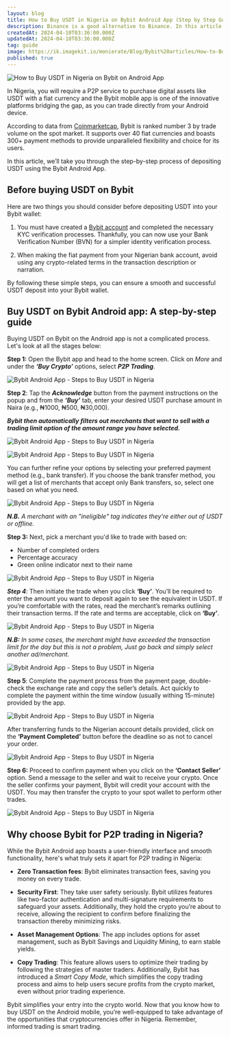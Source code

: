```yaml
---
layout: blog
title: How to Buy USDT in Nigeria on Bybit Android App (Step by Step Guide)
description: Binance is a good alternative to Binance. In this article, we’ll take you through the step-by-step process of buying USDT using the Bybit Android App.
createdAt: 2024-04-10T03:36:00.000Z
updatedAt: 2024-04-10T03:36:00.000Z
tag: guide
image: https://ik.imagekit.io/monierate/Blog/Bybit%20articles/How-to-Buy-USDT-in-Nigeria-on-Bybit-Android-App.jpg?updatedAt=1713032780846
published: true
---
```

![How to Buy USDT in Nigeria on Bybit on Android App](https://ik.imagekit.io/monierate/Blog/Bybit%20articles/How-to-Buy-USDT-in-Nigeria-on-Bybit-Android-App.jpg?updatedAt=1713032780846)

In Nigeria, you will require a P2P service to purchase digital assets like USDT with a fiat currency and the Bybit mobile app is one of the innovative platforms bridging the gap, as you can trade directly from your Android device.

According to data from [Coinmarketcap](https://coinmarketcap.com/rankings/exchanges/), Bybit is ranked number 3 by trade volume on the spot market. It supports over 40 fiat currencies and boasts 300+ payment methods to provide unparalleled flexibility and choice for its users.

In this article, we’ll take you through the step-by-step process of depositing USDT using the Bybit Android App.


## Before buying USDT on Bybit
Here are two things you should consider before depositing USDT into your Bybit wallet:

1. You must have created a [Bybit account](https://www.bybit.com/en/promo/global/p2p-introduce/) and completed the necessary KYC verification processes. Thankfully, you can now use your Bank Verification Number (BVN) for a simpler identity verification process.

2. When making the fiat payment from your Nigerian bank account, avoid using any crypto-related terms in the transaction description or narration.

By following these simple steps, you can ensure a smooth and successful USDT deposit into your Bybit wallet.
  

## Buy USDT on Bybit Android app: A step-by-step guide

Buying USDT on Bybit on the Android app is not a complicated process. Let's look at all the stages below:
  
**Step 1:** Open the Bybit app and head to the home screen. Click on *More* and under the ***‘Buy Crypto’*** options, select ***P2P Trading***.

![Bybit Android App - Steps to Buy USDT in Nigeria](https://ik.imagekit.io/monierate/Blog/Bybit%20articles/USDT-Bybit-home-p2p.png)

**Step 2**: Tap the ***Acknowledge*** button from the payment instructions on the popup and from the ***‘Buy’*** tab, enter your desired USDT purchase amount in Naira (e.g., ₦1000, ₦500, ₦30,000).  

***Bybit then automatically filters out merchants that want to sell with a trading limit option of the amount range you have selected.*** 

![Bybit Android App - Steps to Buy USDT in Nigeria](https://ik.imagekit.io/monierate/Blog/Bybit%20articles/USDT-Bybit-Nigeria-acknowledge.png)

![Bybit Android App - Steps to Buy USDT in Nigeria](https://ik.imagekit.io/monierate/Blog/Bybit%20articles/USDT-Bybit-Nigeria-fiat-price.png)

You can further refine your options by selecting your preferred payment method (e.g., bank transfer). If you choose the bank transfer method, you will get a list of merchants that accept only Bank transfers, so, select one based on what you need.  

![Bybit Android App - Steps to Buy USDT in Nigeria](https://ik.imagekit.io/monierate/Blog/Bybit%20articles/USDT-Bybit-Nigeria-merchants.png)

***N.B.** A merchant with an "ineligible" tag indicates they're either out of USDT or offline.*

**Step 3:** Next, pick a merchant you'd like to trade with based on:

-   Number of completed orders
-   Percentage accuracy
-   Green online indicator next to their name

![Bybit Android App - Steps to Buy USDT in Nigeria](https://ik.imagekit.io/monierate/Blog/Bybit%20articles/USDT-Bybit-iphone-verified.png)

***Step 4***: Then initiate the trade when you click **‘Buy’**. You’ll be required to enter the amount you want to deposit again to see the equivalent in USDT. If you’re comfortable with the rates, read the merchant’s remarks outlining their transaction terms. If the rate and terms are acceptable, click on **‘Buy’**.

![Bybit Android App - Steps to Buy USDT in Nigeria](https://ik.imagekit.io/monierate/Blog/Bybit%20articles/USDT-Bybit-Nigeria-fiat-price.png)

***N.B:** In some cases, the merchant might have exceeded the transaction limit for the day but this is not a problem, Just go back and simply select another ad/merchant.*

![Bybit Android App - Steps to Buy USDT in Nigeria](https://ik.imagekit.io/monierate/Blog/Bybit%20articles/USDT-Bybit-Nigeria-merchant-limit.png?updatedAt=1712613442377)

**Step 5**: Complete the payment process from the payment page, double-check the exchange rate and copy the seller’s details. Act quickly to complete the payment within the time window (usually withing 15-minute) provided by the app.

![Bybit Android App - Steps to Buy USDT in Nigeria](https://ik.imagekit.io/monierate/Blog/Bybit%20articles/USDT-Bybit-Nigeria-checkout-pay.png)

After transferring funds to the Nigerian account details provided, click on the **‘Payment Completed’** button before the deadline so as not to cancel your order.

![Bybit Android App - Steps to Buy USDT in Nigeria](https://ik.imagekit.io/monierate/Blog/Bybit%20articles/USDT-Bybit-Nigeria-payment-completed.png)

**Step 6:** Proceed to confirm payment when you click on the **‘Contact Seller’** option. Send a message to the seller and wait to receive your crypto. Once the seller confirms your payment, Bybit will credit your account with the USDT. You may then transfer the crypto to your spot wallet to perform other trades.

![Bybit Android App - Steps to Buy USDT in Nigeria](https://ik.imagekit.io/monierate/Blog/Bybit%20articles/USDT-Bybit-Nigeria-recieved.png)

## Why choose Bybit for P2P trading in Nigeria?

While the Bybit Android app boasts a user-friendly interface and smooth functionality, here's what truly sets it apart for P2P trading in Nigeria:

-   **Zero Transaction fees**: Bybit eliminates transaction fees, saving you money on every trade.
    
-   **Security First**: They take user safety seriously. Bybit utilizes features like two-factor authentication and multi-signature requirements to safeguard your assets. Additionally, they hold the crypto you’re about to receive, allowing the recipient to confirm before finalizing the transaction thereby minimizing risks.
    
-   **Asset Management Options**: The app includes options for asset management, such as Bybit Savings and Liquidity Mining, to earn stable yields.
    
-   **Copy Trading**: This feature allows users to optimize their trading by following the strategies of master traders. Additionally, Bybit has introduced a *Smart Copy Mode*, which simplifies the copy trading process and aims to help users secure profits from the crypto market, even without prior trading experience.  

Bybit simplifies your entry into the crypto world. Now that you know how to buy USDT on the Android mobile, you’re well-equipped to take advantage of the opportunities that cryptocurrencies offer in Nigeria. Remember, informed trading is smart trading.
